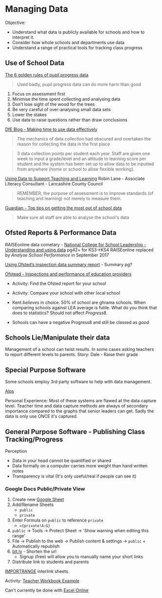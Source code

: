 Managing Data
=============

Objective:
* Understand what data is publicly available for schools and how to interpret it.
* Consider how whole schools and departments use data
* Understand a range of practical tools for tracking class progress


Use of School Data
------------------

[The 6 golden rules of pupil progress data](https://www.tes.com/news/6-golden-rules-pupil-progress-data)

> Used badly, pupil progress data can do more harm than good

1. Focus on assessment first
2. Minimise the time spent collecting and analysing data
3. Don’t lose sight of the wood for the trees
4. Be very careful of over-analysing small data sets
5. Lower the stakes
6. Use data to raise questions rather than draw conclusions

[DfE Blog - Making time to use data effectively](https://teaching.blog.gov.uk/2016/04/01/making-time-to-use-data-effectively/)

> The mechanics of data collection had obscured and overtaken the reason for collecting the data in the first place

> 3 data collection points per student each year. Staff are given one week to input a grade/level and an attitude to learning score per student and the system has been set up to allow data to be inputted from anywhere (home or school to allow flexible working).

[Using Data to Support Teaching and Learning](http://www.lancsngfl.ac.uk/curriculum/english/files/UsingDatatoSupportTeachingandLearning.pdf) Robin Lane - Associate Literacy Consultant - Lancashire County Council

> REMEMBER, the purpose of assessment is to improve standards (of teaching and learning) not merely to measure them.

[Guardian - Top tips on getting the most out of school data](https://www.theguardian.com/teacher-network/teacher-blog/2014/apr/15/top-tips-school-data-pupil-performance)

> Make sure all staff are able to analyse the school's data


Ofsted Reports & Performance Data
---------------------------------

RAISEonline data cometary - [National College for School Leadership - Understanding and using data](https://www.nationalcollege.org.uk/sites/default/files/sites/default/files/level3udeip-resunderstandingdata.pdf) pg42+ for KS3->KS4
RAISEonline replaced by _Analyse School Performance_ in September 2017

[Using Ofsted’s inspection data summary report](https://www.gov.uk/government/collections/using-ofsteds-inspection-dashboard) - Summary pg?

[Ofstead - Inspections and performance of education providers](https://www.gov.uk/education/inspections-and-performance-of-education-providers)

* Activity: Find the Ofsted report for your school
* Activity: Compare your school with other local school

* Kent _believes_ in choice. 50% of school are ghrama schools. When comparing schools against LEA average is futile. What do you think that does to statistics? Should not affect *Progress8*.
* Schools can have a negative Progress8 and still be classed as _good_


Schools Lie/Manipulate their data
---------------------------------

Management of a school can twist results. In some cases asking teachers to report different levels to parents.
Story: Dale - Raise their grade


Special Purpose Software
------------------------

Some schools employ 3rd party software to help with data management.

[Alps](https://alps.education/how-alps-works/)

Personal Experience: Most of these systems are flawed at the data capture level. Teacher time and data capture methods are always of secondary importance compared to the graphs that senior leaders can get. Sadly the data is only use ONCE it's captured.


General Purpose Software - Publishing Class Tracking/Progress
-------------------------------------------------------------

Perception
* Data in your head cannot be quantified or shared
* Data formally on a computer carries more weight than hand written notes
* Transparency is vital (It's only useful/real if people can see it)

### Google Docs Public/Private View

1. Create new [Google Sheet](https://docs.google.com/spreadsheets/)
2. Add/Rename Sheets
    * `public`
    * `private`
3. Enter Formula on `public` to reference `private`
    * `={private!A:G}`
4. `public` -> Tools -> Protect Sheet -> 'Show warning when editing this range'
5. File -> Publish to the web -> Publish content & settings -> `public` + Automatically republish
6. [bit.ly](http://bit.ly) - Shorten the url
    * Signup (free) will allow you to manually name your short links
7. Distribute link to students and parents

[IMPORTRANGE](https://support.google.com/docs/answer/3093340?hl=en) interlink sheets.

Activity: [Teacher Workbook Example](https://docs.google.com/spreadsheets/d/1LRn7KCvpGXhnYlRnEZeU19xQ4Zo39xjn5KBjWH-_x0E/edit?usp=sharing)

Can't currently be done with [Excel Online](https://answers.microsoft.com/en-us/msoffice/forum/msoffice_excel-mso_other-mso_o365b/office-365-excel-workbook-share-only-one-worksheet/16fdf6b5-4876-4e0f-9b07-629a3c2ef00e?auth=1)
